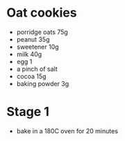 # Oat cookies

* porridge oats 75g
* peanut 35g
* sweetener 10g
* milk 40g
* egg 1
* a pinch of salt
* cocoa 15g
* baking powder 3g

# Stage 1

* bake in a 180C oven for 20 minutes
